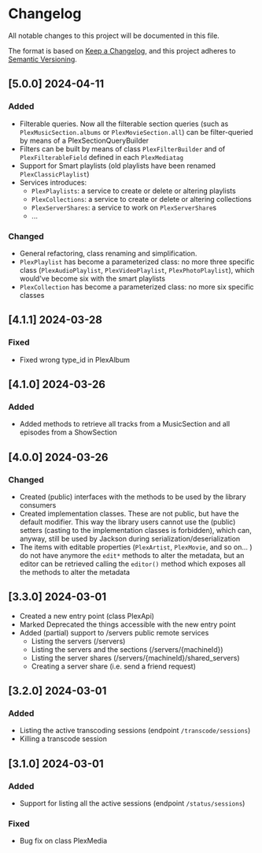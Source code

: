 # Changelog

All notable changes to this project will be documented in this file.

The format is based on [Keep a Changelog](https://keepachangelog.com/en/1.1.0/),
and this project adheres to [Semantic Versioning](https://semver.org/spec/v2.0.0.html).

## [5.0.0] 2024-04-11

### Added

- Filterable queries. Now all the filterable section queries (such as `PlexMusicSection.albums` or `PlexMovieSection.all`) can be filter-queried by means of a PlexSectionQueryBuilder
- Filters can be built by means of class `PlexFilterBuilder` and of `PlexFilterableField` defined in each `PlexMediatag`
- Support for Smart playlists (old playlists have been renamed `PlexClassicPlaylist`)
- Services introduces:
  - `PlexPlaylists`: a service to create or delete or altering playlists
  - `PlexCollections`: a service to create or delete or altering collections
  - `PlexServerShares`: a service to work on `PlexServerShare`s
  - ...

### Changed

- General refactoring, class renaming and simplification.
- `PlexPlaylist` has become a parameterized class: no more three specific class (`PlexAudioPlaylist`, `PlexVideoPlaylist`, `PlexPhotoPlaylist`), which would've become six with the smart playlists
- `PlexCollection` has become a parameterized class: no more six specific classes


## [4.1.1] 2024-03-28

### Fixed

- Fixed wrong type_id in PlexAlbum

## [4.1.0] 2024-03-26

### Added

- Added methods to retrieve all tracks from a MusicSection and all episodes from a ShowSection

## [4.0.0] 2024-03-26

### Changed

- Created (public) interfaces with the methods to be used by the library consumers
- Created implementation classes. These are not public, but have the default modifier. This way the library users cannot use the (public) setters (casting to the implementation classes is forbidden), which can, anyway, still be used by Jackson during serialization/deserialization
- The items with editable properties (`PlexArtist`, `PlexMovie`, and so on... ) do not have anymore the `edit*` methods to alter the metadata, but an editor can be retrieved calling the `editor()` method which exposes all the methods to alter the metadata

## [3.3.0] 2024-03-01

- Created a new entry point (class PlexApi)
- Marked Deprecated the things accessible with the new entry point
- Added (partial) support to /servers public remote services
  - Listing the servers (/servers)
  - Listing the servers and the sections (/servers/{machineId})
  - Listing the server shares (/servers/{machineId}/shared_servers)
  - Creating a server share (i.e. send a friend request)

## [3.2.0] 2024-03-01

### Added

- Listing the active transcoding sessions (endpoint `/transcode/sessions`)
- Killing a transcode session

## [3.1.0] 2024-03-01

### Added

- Support for listing all the active sessions (endpoint `/status/sessions`)

### Fixed 

- Bug fix on class PlexMedia